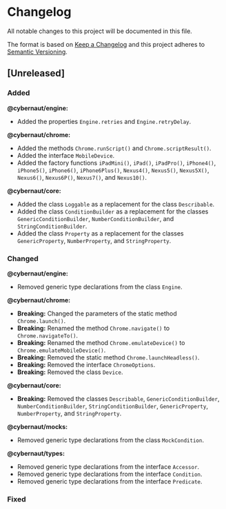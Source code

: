 # Changelog

All notable changes to this project will be documented in this file.

The format is based on [Keep a Changelog][external-keepachangelog]
and this project adheres to [Semantic Versioning][external-semver-spec].

## [Unreleased]

### Added

**@cybernaut/engine:**

- Added the properties `Engine.retries` and `Engine.retryDelay`.

**@cybernaut/chrome:**

- Added the methods `Chrome.runScript()` and `Chrome.scriptResult()`.
- Added the interface `MobileDevice`.
- Added the factory functions `iPadMini()`, `iPad()`, `iPadPro()`, `iPhone4()`, `iPhone5()`, `iPhone6()`, `iPhone6Plus()`, `Nexus4()`, `Nexus5()`, `Nexus5X()`, `Nexus6()`, `Nexus6P()`, `Nexus7()`, and `Nexus10()`.

**@cybernaut/core:**

- Added the class `Loggable` as a replacement for the class `Describable`.
- Added the class `ConditionBuilder` as a replacement for the classes `GenericConditionBuilder`, `NumberConditionBuilder`, and `StringConditionBuilder`.
- Added the class `Property` as a replacement for the classes `GenericProperty`, `NumberProperty`, and `StringProperty`.

### Changed

**@cybernaut/engine:**

- Removed generic type declarations from the class `Engine`.

**@cybernaut/chrome:**

- **Breaking:** Changed the parameters of the static method `Chrome.launch()`.
- **Breaking:** Renamed the method `Chrome.navigate()` to `Chrome.navigateTo()`.
- **Breaking:** Renamed the method `Chrome.emulateDevice()` to `Chrome.emulateMobileDevice()`.
- **Breaking:** Removed the static method `Chrome.launchHeadless()`.
- **Breaking:** Removed the interface `ChromeOptions`.
- **Breaking:** Removed the class `Device`.

**@cybernaut/core:**

- **Breaking:** Removed the classes `Describable`, `GenericConditionBuilder`, `NumberConditionBuilder`, `StringConditionBuilder`, `GenericProperty`, `NumberProperty`, and `StringProperty`.

**@cybernaut/mocks:**

- Removed generic type declarations from the class `MockCondition`.

**@cybernaut/types:**

- Removed generic type declarations from the interface `Accessor`.
- Removed generic type declarations from the interface `Condition`.
- Removed generic type declarations from the interface `Predicate`.

### Fixed

[external-keepachangelog]: http://keepachangelog.com/en/1.0.0/
[external-semver-spec]: http://semver.org/spec/v2.0.0.html
